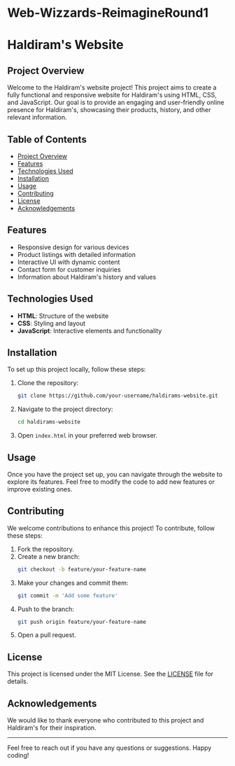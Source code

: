 # Web-Wizzards-ReimagineRound1
# Haldiram's Website

## Project Overview

Welcome to the Haldiram's website project! This project aims to create a fully functional and responsive website for Haldiram's using HTML, CSS, and JavaScript. Our goal is to provide an engaging and user-friendly online presence for Haldiram's, showcasing their products, history, and other relevant information.

## Table of Contents

- [Project Overview](#project-overview)
- [Features](#features)
- [Technologies Used](#technologies-used)
- [Installation](#installation)
- [Usage](#usage)
- [Contributing](#contributing)
- [License](#license)
- [Acknowledgements](#acknowledgements)

## Features

- Responsive design for various devices
- Product listings with detailed information
- Interactive UI with dynamic content
- Contact form for customer inquiries
- Information about Haldiram's history and values

## Technologies Used

- **HTML**: Structure of the website
- **CSS**: Styling and layout
- **JavaScript**: Interactive elements and functionality

## Installation

To set up this project locally, follow these steps:

1. Clone the repository:
    ```sh
    git clone https://github.com/your-username/haldirams-website.git
    ```
2. Navigate to the project directory:
    ```sh
    cd haldirams-website
    ```
3. Open `index.html` in your preferred web browser.

## Usage

Once you have the project set up, you can navigate through the website to explore its features. Feel free to modify the code to add new features or improve existing ones.

## Contributing

We welcome contributions to enhance this project! To contribute, follow these steps:

1. Fork the repository.
2. Create a new branch:
    ```sh
    git checkout -b feature/your-feature-name
    ```
3. Make your changes and commit them:
    ```sh
    git commit -m 'Add some feature'
    ```
4. Push to the branch:
    ```sh
    git push origin feature/your-feature-name
    ```
5. Open a pull request.

## License

This project is licensed under the MIT License. See the [LICENSE](LICENSE) file for details.

## Acknowledgements

We would like to thank everyone who contributed to this project and Haldiram's for their inspiration.

---

Feel free to reach out if you have any questions or suggestions. Happy coding!
